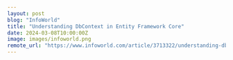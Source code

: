 ```yaml
---
layout: post
blog: "InfoWorld"
title: "Understanding DbContext in Entity Framework Core"
date: 2024-03-08T10:00:00Z
image: images/infoworld.png
remote_url: "https://www.infoworld.com/article/3713322/understanding-dbcontext-in-entity-framework-core.html#tk.rss_applicationdevelopment"
---
```

